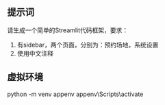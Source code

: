 ## 提示词
请生成一个简单的Streamlit代码框架，要求：
1. 有sidebar，两个页面，分别为：预约场地，系统设置
2. 使用中文注释

## 虚拟环境
python -m venv appenv
appenv\Scripts\activate
